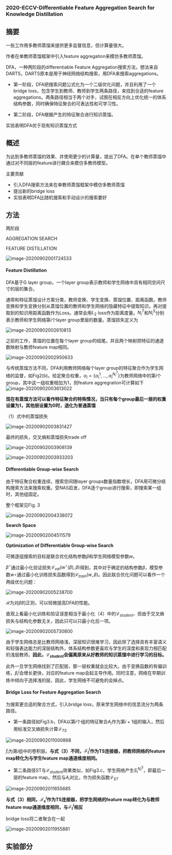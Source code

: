 ### 2020-ECCV-Differentiable Feature Aggregation Search for Knowledge Distillation



## 摘要

一些工作用多教师蒸馏来提供更多监督信息，但计算量很大。

作者在单教师蒸馏框架中引入feature aggregation来模仿多教师蒸馏。

DFA，一种两阶段的differentiable Feature Aggregation搜索方法，想法来自DARTS，DARTS原本是用于神经网络结构搜索，用DFA来搜索aggregations。



* 第一阶段，DFA把搜索问题公式化为一个二级优化问题，并且利用了一个bridge loss，包含学生到教师、教师到学生两条路径，来找到合适的feature aggregations。两条路径相当于两个对手，试图在相反方向上优化统一的体系结构参数，同时确保特征聚合的可表达性和可学习性。

* 第二阶段，DFA根据产生的特征聚合进行知识蒸馏。

实验表明DFA优于现有知识蒸馏方式



## 概述

为达到多教师蒸馏的效果、并使用更少的计算量，提出了DFA。在单个教师蒸馏中通过对不同层的feature进行耦合来模仿多教师模型。

主要贡献

* 引入DFA搜索方法来在单教师蒸馏框架中模仿多教师蒸馏
* 提出新的bridge loss
* 实验表明DFA比随机搜索和手动设计的搜索要好



## 方法

两阶段

AGGREGATION SEARCH

FEATURE DISTILLATION

![image-20200902001724533](imgs/image-20200902001724533.png)

#### Feature Distillation

DFA基于G layer group，一个layer group表示教师和学生网络中具有相同空间尺寸的层的集合。

通常和特征蒸馏设计方案分类，教师变换、学生变换、蒸馏位置、距离函数。教师变换和学生变换分别从蒸馏位置的教师和学生网络的隐藏特征中提取知识。再对提取到的知识用距离函数作为Loss。通常会用$L_2$ loss作为距离度量。$N_i^{T}$和$N_i^{S}$分别表示教师和学生网络第$i$个layer group里层的数量。蒸馏损失定义为

![image-20200902002610813](imgs/image-20200902002610813.png)

之前的工作，蒸馏的位置在每个layer group的结尾。并且两个映射把特征的通道数映射与教师feature map相同。

![image-20200902002950633](imgs/image-20200902002950633.png)

与传统蒸馏方法不同，DFA利用教师网络每个layer group的特征聚合作为学生网络的监督，如Fig2(b)。给定聚合权重，$\alpha_i=\left\{\alpha_i^1,...,\alpha_i^{N_i^T}\right\}$为教师网络中的第$i$个group，其中这一组权重相加为1，则feature aggregration可计算如下![image-20200902003613022](imgs/image-20200902003613022.png)

**现在有蒸馏方法可以看作特征聚合的特殊情况，当只有每个group最后一层的权重设置为1，其他层设置为0时，退化为普通蒸馏**

（1）式中的蒸馏损失

![image-20200902003831427](imgs/image-20200902003831427.png)

最终的损失，交叉熵和蒸馏损失trade off

![image-20200902003908139](imgs/image-20200902003908139.png)

![image-20200902003933203](imgs/image-20200902003933203.png)





#### Differentiable Group-wise Search

由于特征聚合权重连续，搜索空间随layer groups数量指数增长，DFA用可微分结构搜索方法来搜索权重。受NAS启发，DFA逐个group进行搜索，即搜索某一组时，其他组固定。

整个框架见Fig. 3

![image-20200902004338072](imgs/image-20200902004338072.png)



**Search Space**

![image-20200902004511579](imgs/image-20200902004511579.png)

**Optimization of Diﬀerentiable Group-wise Search**

可微逐组搜索的目标是联合优化结构参数$\beta$和学生网络模型参数$w$。

$\beta^{\star}$通过最小化验证损失$\mathcal{L}_{val}\left(w^{\star}\left(\beta\right),\beta\right)$得到，其中对于确定的结构参数$\beta$，模型参数$w\star$通过最小化训练损失函数得到$\mathcal{L}_{train}\left(w,\beta\right)$。因此联合优化问题可以看作一个两级优化问题：

![image-20200902005238700](imgs/image-20200902005238700.png)

$\mathcal{R}$为对$\beta$的正则，可以轻微提高DFA的性能。

直观上看最小化训练和验证误差相当于最小化（4）中的$\mathcal{L}_{student}$，但由于交叉熵损失与结构化参数无关，因此只可以只最小化后一项。

![image-20200902005730800](imgs/image-20200902005730800.png)

由于学生网络总是比教师网络浅，深层知识很难学习，因此除了选择具有丰富语义和较强表达能力的深层结构外，体系结构参数更喜欢与学生的深度和表现力相匹配的浅层教师。**因此，$\mathcal{L}_{student}$会偏离原来从好教师的知识蒸馏中进行学习的目标。**

此外一旦学生网络找到了匹配层，那一层权重就会比较大。由于变换函数的有偏训练，$\beta_i^j$会增长更快，对应的feature map会起主导作用。同时注意，网络在早期训练中倾向于选择浅的层，因此，学生网络不可避免的会掉点。



#### Bridge Loss for Feature Aggregation Search

为搜索更合适的聚合方式，引入bridge loss，原来学生网络中的信息流分为两条路径。

* 第一条路径如Fig3.b，DFA以第$i$个组的特征聚合$A_i$作为第$i+1$组的输入，然后用标准交叉熵损失计算$\mathcal{L}_{TS}$

![image-20200902011000868](imgs/image-20200902011000868.png)

$f_i$为第$i$组中的卷积层。**与式（3）不同，$\mathcal{F}_t^i$作为TS连接器，把教师网络的feature map转化为与学生feature map通道维度相同。**

* 第二条路径ST与$\mathcal{L}_{student}$效果类似，如Fig3.c，学生网络产生$S_i^{N_i^S}$，即最后一层的feature map，然后与$A_i$对比，作为损失函数$\mathcal{L}_{ST}$

![image-20200902011655685](imgs/image-20200902011655685.png)

**与式（3）相同，$\mathcal{F}_s^i$作为TS连接器，把学生网络的feature map转化为与教师feature map通道维度相同，与$\mathcal{F}_t^i$相反**



bridge loss将二者聚合在一起

![image-20200902011955881](imgs/image-20200902011955881.png)





## 实验部分

